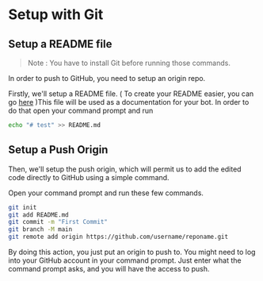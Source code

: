 # Setup with Git

## **Setup a README file**

> Note : You have to install Git before running those commands.

In order to push to GitHub, you need to setup an origin repo.

Firstly, we'll setup a README file. ( To create your README easier, you can go [here](https://stackedit.io/app) )This file will be used as a documentation for your bot. In order to do that open your command prompt and run

```sh
echo "# test" >> README.md
```

## **Setup a Push Origin**

Then, we'll setup the push origin, which will permit us to add the edited code directly to GitHub using a simple command.

Open your command prompt and run these few commands.

```bash
git init
git add README.md
git commit -m "First Commit"
git branch -M main
git remote add origin https://github.com/username/reponame.git
```



By doing this action, you just put an origin to push to. You might need to log into your GitHub account in your command prompt. Just enter what the command prompt asks, and you will have the access to push.
